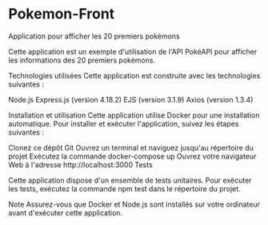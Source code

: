 # Pokemon-Front

Application pour afficher les 20 premiers pokémons

Cette application est un exemple d'utilisation de l'API PokéAPI pour afficher les informations des 20 premiers pokémons.

Technologies utilisées
Cette application est construite avec les technologies suivantes :

Node.js 
Express.js (version 4.18.2)
EJS (version 3.1.9)
Axios (version 1.3.4)


Installation et utilisation
Cette application utilise Docker pour une installation automatique. Pour installer et exécuter l'application, suivez les étapes suivantes :

Clonez ce dépôt Git
Ouvrez un terminal et naviguez jusqu'au répertoire du projet
Exécutez la commande docker-compose up
Ouvrez votre navigateur Web à l'adresse http://localhost:3000
Tests

Cette application dispose d'un ensemble de tests unitaires. Pour exécuter les tests, exécutez la commande npm test dans le répertoire du projet.

Note
Assurez-vous que Docker et Node.js sont installés sur votre ordinateur avant d'exécuter cette application.
